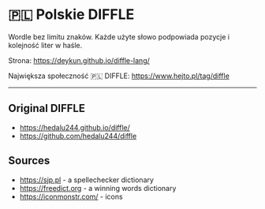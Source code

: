 #  🇵🇱 Polskie DIFFLE

Wordle bez limitu znaków. Każde użyte słowo podpowiada pozycje i kolejność liter w haśle.

Strona: https://deykun.github.io/diffle-lang/

Największa społeczność 🇵🇱 DIFFLE: https://www.hejto.pl/tag/diffle

---

## Original DIFFLE
 - https://hedalu244.github.io/diffle/
 - https://github.com/hedalu244/diffle

## Sources
 - https://sjp.pl - a spellechecker dictionary
 - https://freedict.org - a winning words dictionary
 - https://iconmonstr.com/ - icons
